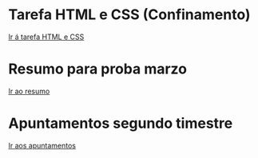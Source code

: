 # Tarefa HTML e CSS (Confinamento)

[Ir á tarefa HTML e CSS](./tarefa-html-e-css/README.md)

# Resumo para proba marzo

[Ir ao resumo](./resumo-segunda-proba-marzo/README.md)

# Apuntamentos segundo timestre

[Ir aos apuntamentos](./apuntamentos-segundo-trimestre/README.md)
